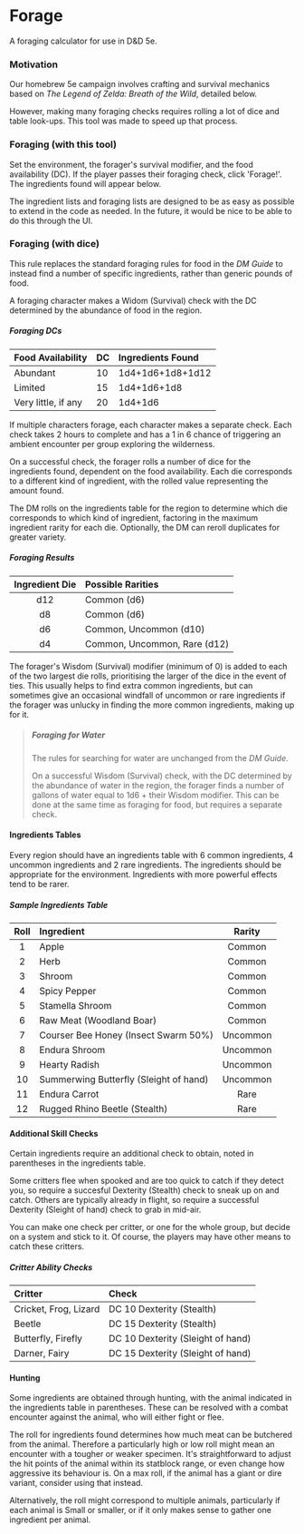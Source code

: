 # Forage

A foraging calculator for use in D&D 5e.

### Motivation

Our homebrew 5e campaign involves crafting and survival mechanics based on *The Legend of Zelda: Breath of the Wild*, detailed below.

However, making many foraging checks requires rolling a lot of dice and table look-ups. This tool was made to speed up that process.

### Foraging (with this tool)

Set the environment, the forager's survival modifier, and the food availability (DC). If the player passes their foraging check, click 'Forage!'. The ingredients found will appear below.

The ingredient lists and foraging lists are designed to be as easy as possible to extend in the code as needed. In the future, it would be nice to be able to do this through the UI.

### Foraging (with dice)

This rule replaces the standard foraging rules for food in the *DM Guide* to instead find a number of specific ingredients, rather than generic pounds of food.

A foraging character makes a Widom (Survival) check with the DC determined by the abundance of food in the region.

##### Foraging DCs
|Food Availability    |DC |Ingredients Found|
|:--------------------|:--|:----------------|
|Abundant             |10 |1d4+1d6+1d8+1d12 |
|Limited              |15 |1d4+1d6+1d8      |
|Very  little, if any |20 |1d4+1d6          |

If multiple characters forage, each character makes a separate check. Each check takes 2 hours to complete and has a 1 in 6 chance of triggering an ambient encounter per group exploring the wilderness.

On a successful check, the forager rolls a number of dice for the ingredients found, dependent on the food availability. Each die corresponds to a different kind of ingredient, with the rolled value representing the amount found.

The DM rolls on the ingredients table for the region to determine which die corresponds to which kind of ingredient, factoring in the maximum ingredient rarity for each die. Optionally, the DM can reroll duplicates for greater variety.

##### Foraging Results
|Ingredient Die |Possible Rarities           |
|:-------------:|:---------------------------|
|d12            |Common (d6)                 |
|d8             |Common (d6)                 |
|d6             |Common, Uncommon (d10)      |
|d4             |Common, Uncommon, Rare (d12)|

The forager's Wisdom (Survival) modifier (minimum of 0) is added to each of the two largest die rolls, prioritising the larger of the dice in the event of ties. This usually helps to find extra common ingredients, but can sometimes give an occasional windfall of uncommon or rare ingredients if the forager was unlucky in finding the more common ingredients, making up for it.

> ##### Foraging for Water
>
>The rules for searching for water are unchanged from the *DM Guide*.
>
> On a successful Wisdom (Survival) check, with the DC determined by the abundance of water in the region, the forager finds a number of gallons of water equal to 1d6 + their Wisdom modifier.
> This can be done at the same time as foraging for food, but requires a separate check.

#### Ingredients Tables

Every region should have an ingredients table with 6 common ingredients, 4 uncommon ingredients and 2 rare ingredients. The ingredients should be appropriate for the environment. Ingredients with more powerful effects tend to be rarer.

##### Sample Ingredients Table
|Roll|Ingredient                             |Rarity  |
|:--:|:--------------------------------------|:------:|
| 1  |Apple                                  |Common  |
| 2  |Herb                                   |Common  |
| 3  |Shroom                                 |Common  |
| 4  |Spicy Pepper                           |Common  |
| 5  |Stamella Shroom                        |Common  |
| 6  |Raw Meat (Woodland Boar)               |Common  |
| 7  |Courser Bee Honey (Insect Swarm 50%)   |Uncommon|
| 8  |Endura Shroom                          |Uncommon|
| 9  |Hearty Radish                          |Uncommon|
|10  |Summerwing Butterfly (Sleight of hand) |Uncommon|
|11  |Endura Carrot                          |Rare    |
|12  |Rugged Rhino Beetle (Stealth)          |Rare    |


#### Additional Skill Checks

Certain ingredients require an additional check to obtain, noted in parentheses in the ingredients table.

Some critters flee when spooked and are too quick to catch if they detect you, so require a succesful Dexterity (Stealth) check to sneak up on and catch. Others are typically already in flight, so require a successful Dexterity (Sleight of hand) check to grab in mid-air. 

You can make one check per critter, or one for the whole group, but decide on a system and stick to it. Of course, the players may have other means to catch these critters.

##### Critter Ability Checks
|Critter               |Check                            |
|:---------------------|:--------------------------------|
|Cricket, Frog, Lizard |DC 10 Dexterity (Stealth)        |
|Beetle                |DC 15 Dexterity (Stealth)        |
|Butterfly, Firefly    |DC 10 Dexterity (Sleight of hand)|
|Darner, Fairy         |DC 15 Dexterity (Sleight of hand)|

#### Hunting

Some ingredients are obtained through hunting, with the animal indicated in the ingredients table in parentheses. These can be resolved with a combat encounter against the animal, who will either fight or flee.

The roll for ingredients found determines how much meat can be butchered from the animal. Therefore a particularly high or low roll might mean an encounter with a tougher or weaker specimen. It's straightforward to adjust the hit points of the animal within its statblock range, or even change how aggressive its behaviour is. On a max roll, if the animal has a giant or dire variant, consider using that instead.

Alternatively, the roll might correspond to multiple animals, particularly if each animal is Small or smaller, or if it only makes sense to gather one ingredient per animal.
